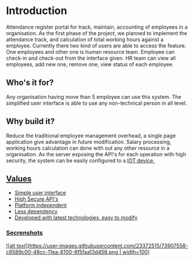 # Introduction
Attendance register portal for track, maintain, accounting of employees in a organisation. As the first phase of the project, we planned to implement the attendance track, and calculation of total working hours against a employee. Currently there two kind of users are able to access the feature. One employees and other one is human resource team. Employee can check-in and check-out from the interface given. HR team can view all employees, add new one, remove one, view status of each employee.

## Who's it for?
Any organisation having move than 5 employee can use this system. The simplified user interface is able to use any non-technical person in all level.

## Why build it?
Reduce the traditional employee management overhead, a single page application give advantage in future modification. Salary processing, working hours calculation can done with out any other resource in a organisation. 
As the server exposing the API's for each operation with high security, the system can be easily configured to a <u>IOT device<u>.

## Values
- Simple user interface
- High Secure API's
- Platform independent
- Less dependency
- Developed with latest technologies, easy to modify

### Secrenshots

![alt text](https://user-images.githubusercontent.com/23372515/73907558-c8589c00-48cc-11ea-8100-8f5faa13d456.png | width=100)

